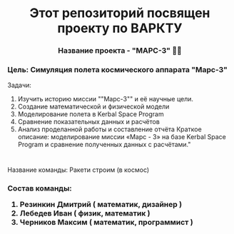 <h1 align="center"> Этот репозиторий посвящен проекту по ВАРКТУ </a> 
<h3 align="center">Название проекта - "МАРС-3" 🚀🔴</h3>

<h3>Цель: Симуляция полета космического аппарата "Марс-3"</h3>

Задачи:
1. Изучить историю миссии ""Марс-3"" и её научные цели.
2. Создание математической и физической модели 
3. Моделирование полета в Kerbal Space Program 
4. Сравнение показательных данных и расчётов 
5. Анализ проделанной работы и составление отчёта
Краткое описание: моделирование миссии «Марс - 3» на базе Kerbal Space Program и сравнение полученных данных с расчётами." 
# 

Название команды:
Ракети строим (в космос)<h3>

Состав команды:
1. Резинкин Дмитрий ( математик, дизайнер )
2. Лебедев Иван ( физик, математик )
3. Черников Максим ( математик, программист )
